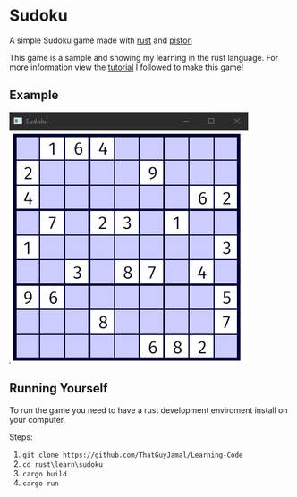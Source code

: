 # Sudoku

A simple Sudoku game made with [rust](https://www.rust-lang.org/) and [piston](https://github.com/PistonDevelopers/piston)

This game is a sample and showing my learning in the rust language. For more information view the [tutorial](https://github.com/PistonDevelopers/Piston-Tutorials/tree/master/sudoku) I followed to make this game!

## Example

![example image](./sudoku_example.png)

## Running Yourself

To run the game you need to have a rust development enviroment install on your computer. 

Steps:

1. `git clone https://github.com/ThatGuyJamal/Learning-Code`
2. `cd rust\learn\sudoku`
3. `cargo build`
4. `cargo run`